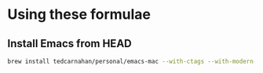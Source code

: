 # Using these formulae

## Install Emacs from HEAD

```bash
brew install tedcarnahan/personal/emacs-mac --with-ctags --with-modern-icon --with-modules --with-glib --with-gnutls --with-imagemagick --HEAD --with-xml2
```
